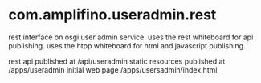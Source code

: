 # com.amplifino.useradmin.rest
rest interface on osgi user admin service.
uses the rest whiteboard for api publishing.
uses the htpp whiteboard for html and javascript publishing.

rest api published at /api/useradmin
static resources published at /apps/useradmin
initial web page /apps/usersadmin/index.html

